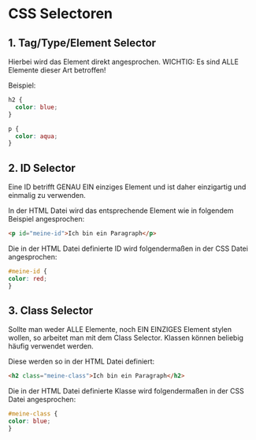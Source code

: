 # CSS Selectoren

## 1. Tag/Type/Element Selector

Hierbei wird das Element direkt angesprochen. WICHTIG: Es sind ALLE Elemente dieser Art betroffen!

Beispiel:

```css
h2 {
  color: blue;
}

p {
  color: aqua;
}
```

## 2. ID Selector

Eine ID betrifft GENAU EIN einziges Element und ist daher einzigartig und einmalig zu verwenden. 

In der HTML Datei wird das entsprechende Element wie in folgendem Beispiel angesprochen:

```html
<p id="meine-id">Ich bin ein Paragraph</p>
```

Die in der HTML Datei definierte ID wird folgendermaßen in der CSS Datei angesprochen:

```css
#meine-id {
color: red;
}
```

## 3. Class Selector

Sollte man weder ALLE Elemente, noch EIN EINZIGES Element stylen wollen, so arbeitet man mit dem Class Selector. Klassen können beliebig häufig verwendet werden.

Diese werden so in der HTML Datei definiert:

```html
<h2 class="meine-class">Ich bin ein Paragraph</h2>
``` 

Die in der HTML Datei definierte Klasse wird folgendermaßen in der CSS Datei angesprochen:

```css
#meine-class {
color: blue;
}
```